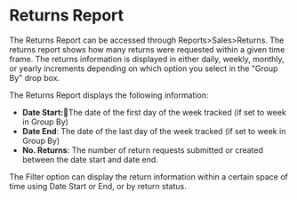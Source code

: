 Returns Report
==============

The Returns Report can be accessed through Reports>Sales>Returns. The returns report shows how many returns were requested within a given time frame. The returns information is displayed in either daily, weekly, monthly, or yearly increments depending on which option you select in the "Group By" drop box.

The Returns Report displays the following information:

- **Date Start:**The date of the first day of the week tracked (if set to week in Group By)
- **Date End**: The date of the last day of the week tracked (if set to week in Group By)
- **No. Returns**: The number of return requests submitted or created between the date start and date end.

The Filter option can display the return information within a certain space of time using Date Start or End, or by return status.